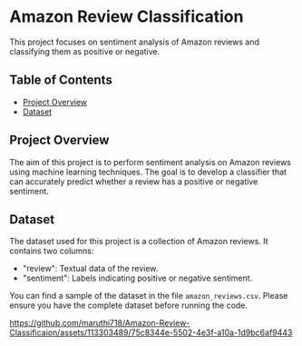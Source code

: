 # Amazon Review Classification

This project focuses on sentiment analysis of Amazon reviews and classifying them as positive or negative.

## Table of Contents

- [Project Overview](#project-overview)
- [Dataset](#dataset)

## Project Overview

The aim of this project is to perform sentiment analysis on Amazon reviews using machine learning techniques. The goal is to develop a classifier that can accurately predict whether a review has a positive or negative sentiment.

## Dataset

The dataset used for this project is a collection of Amazon reviews. It contains two columns:
- "review": Textual data of the review.
- "sentiment": Labels indicating positive or negative sentiment.

You can find a sample of the dataset in the file `amazon_reviews.csv`. Please ensure you have the complete dataset before running the code.




https://github.com/maruthi718/Amazon-Review-Classificaion/assets/113303489/75c8344e-5502-4e3f-a10a-1d9bc6af9443

